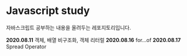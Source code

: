 # Javascript study

자바스크립트 공부하는 내용을 올려두는 레포지토리입니다.

<b>2020.08.11</b> 객체, 배열 비구조화, 객체 리터럴
<b>2020.08.16</b> for...of 
<b>2020.08.17</b> Spread Operator

